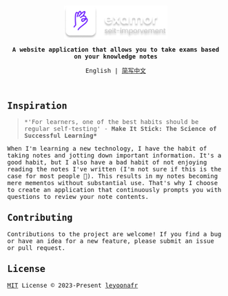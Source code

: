 <samp>
</br>
</br>

<p align="center">
  <img  width="240"  src="/docs/logo-text.png" />
</p>

<p align="center">
  <strong>
   A website application that allows you to take exams based on your knowledge notes
  </strong>
</p>

<p align="center">
  English | <a href="/docs/cn-doc.md">简写中文</a>
</p>

</br>

## Inspiration

> \*'For learners, one of the best habits should be regular self-testing' - **Make It Stick: The Science of Successful Learning\***

When I'm learning a new technology, I have the habit of taking notes and jotting down important information. It's a good habit, but I also have a bad habit of not enjoying reading the notes I've written (I'm not sure if this is the case for most people 🫣). This results in my notes becoming mere mementos without substantial use. That's why I choose to create an application that continuously prompts you with questions to review your note contents.

## Contributing

Contributions to the project are welcome! If you find a bug or have an idea for a new feature, please submit an issue or pull request.

## License

[MIT](/LICENSE) License © 2023-Present [leyoonafr](https://github.com/codeacme17)

</samp>

